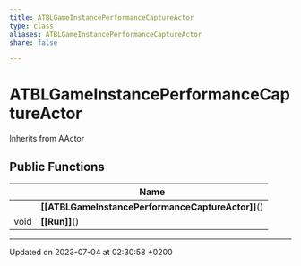 ```yaml
---
title: ATBLGameInstancePerformanceCaptureActor
type: class
aliases: ATBLGameInstancePerformanceCaptureActor
share: false

---
```


# ATBLGameInstancePerformanceCaptureActor





Inherits from AActor

## Public Functions

|                | Name           |
| -------------- | -------------- |
| | **[[ATBLGameInstancePerformanceCaptureActor]]**() |
| void | **[[Run]]**() |

-------------------------------

Updated on 2023-07-04 at 02:30:58 +0200
